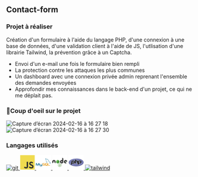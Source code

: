 <h2>Contact-form</h2>

<h3>Projet à réaliser</h3>
<p>Création d'un formulaire à l'aide du langage PHP, d'une connexion à une base de données, d'une validation client à l'aide de JS, l'utlisation d'une librairie Tailwind, la prévention grâce à un Captcha.
</p>

- Envoi d'un e-mail une fois le formulaire bien rempli 
- La protection contre les attaques les plus communes 
- Un dashboard avec une connexion privée admin reprenant l'ensemble des demandes envoyées 
- Approfondir mes connaissances dans le back-end d'un projet, ce qui ne me déplait pas.

<h3>🔎Coup d'oeil sur le projet</h3>
<img width="825" alt="Capture d’écran 2024-02-16 à 16 27 18" src="https://github.com/Lomidou/Contact-form/assets/151371972/a4a6f849-b842-4d56-8c15-7af9cbdb51d4">
<img width="858" alt="Capture d’écran 2024-02-16 à 16 27 30" src="https://github.com/Lomidou/Contact-form/assets/151371972/d7495912-febc-4e3d-b09c-38609fd4b427">


<h3 align="left">Langages utilisés</h3>
<p align="left"> <a href="https://git-scm.com/" target="_blank" rel="noreferrer"> <img src="https://www.vectorlogo.zone/logos/git-scm/git-scm-icon.svg" alt="git" width="40" height="40"/> </a> <a href="https://developer.mozilla.org/en-US/docs/Web/JavaScript" target="_blank" rel="noreferrer"> <img src="https://raw.githubusercontent.com/devicons/devicon/master/icons/javascript/javascript-original.svg" alt="javascript" width="40" height="40"/> </a> <a href="https://www.mysql.com/" target="_blank" rel="noreferrer"> <img src="https://raw.githubusercontent.com/devicons/devicon/master/icons/mysql/mysql-original-wordmark.svg" alt="mysql" width="40" height="40"/> </a> <a href="https://nodejs.org" target="_blank" rel="noreferrer"> <img src="https://raw.githubusercontent.com/devicons/devicon/master/icons/nodejs/nodejs-original-wordmark.svg" alt="nodejs" width="40" height="40"/> </a> <a href="https://www.php.net" target="_blank" rel="noreferrer"> <img src="https://raw.githubusercontent.com/devicons/devicon/master/icons/php/php-original.svg" alt="php" width="40" height="40"/> </a> <a href="https://tailwindcss.com/" target="_blank" rel="noreferrer"> <img src="https://www.vectorlogo.zone/logos/tailwindcss/tailwindcss-icon.svg" alt="tailwind" width="40" height="40"/> </a> </p>


